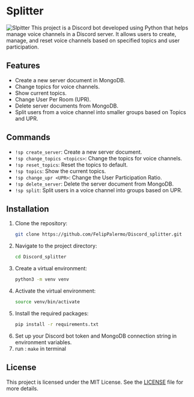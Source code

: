 # Splitter
![Slpitter](https://drive.google.com/uc?export=view&id=1IaKWsVTCrbXyFvnL2QgjzdUsOQfNvIDC)
This project is a Discord bot developed using Python that helps manage voice channels in a Discord server. It allows users to create, manage, and reset voice channels based on specified topics and user participation.

## Features

- Create a new server document in MongoDB.
- Change topics for voice channels.
- Show current topics.
- Change User Per Room (UPR).
- Delete server documents from MongoDB.
- Split users from a voice channel into smaller groups based on Topics and UPR.

## Commands

- `!sp create_server`: Create a new server document.
- `!sp change_topics <topics>`: Change the topics for voice channels.
- `!sp reset_topics`: Reset the topics to default.
- `!sp topics`: Show the current topics.
- `!sp change_upr <UPR>`: Change the User Participation Ratio.
- `!sp delete_server`: Delete the server document from MongoDB.
- `!sp split`: Split users in a voice channel into groups based on UPR.

## Installation

1. Clone the repository:
   ```bash
   git clone https://github.com/FelipPalermo/Discord_splitter.git
   ```
2. Navigate to the project directory:
   ```bash
   cd Discord_splitter
   ```
3. Create a virtual environment:
   ```bash
   python3 -m venv venv
   ```
4. Activate the virtual environment:
   ```bash
   source venv/bin/activate
   ```
5. Install the required packages:
   ```bash
   pip install -r requirements.txt
   ```
6. Set up your Discord bot token and MongoDB connection string in environment variables.
7. run :
   ```make```
   in terminal


## License

This project is licensed under the MIT License. See the [LICENSE](LICENSE) file for more details.

